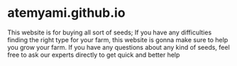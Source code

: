 # atemyami.github.io
This website is for buying all sort of seeds;
If you have any difficulties finding the right type for your farm,
this website is gonna make sure to help you grow your farm.
If you have any questions about any kind of seeds,
feel free to ask our experts directly to get quick and better help
